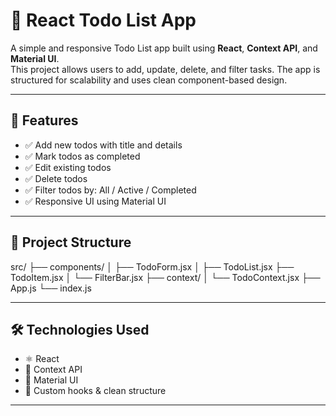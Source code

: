 # 📝 React Todo List App

A simple and responsive Todo List app built using **React**, **Context API**, and **Material UI**.  
This project allows users to add, update, delete, and filter tasks. The app is structured for scalability and uses clean component-based design.

---

## 🚀 Features

- ✅ Add new todos with title and details
- ✅ Mark todos as completed
- ✅ Edit existing todos
- ✅ Delete todos
- ✅ Filter todos by: All / Active / Completed
- ✅ Responsive UI using Material UI

---

## 📂 Project Structure

src/
├── components/
│ ├── TodoForm.jsx
│ ├── TodoList.jsx
  ├── TodoItem.jsx
│ └── FilterBar.jsx
├── context/
│ └── TodoContext.jsx
├── App.js
└── index.js


---

## 🛠️ Technologies Used

- ⚛️ React
- 🧠 Context API
- 🎨 Material UI
- 🧹 Custom hooks & clean structure

---

